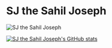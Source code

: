 
# SJ the Sahil Joseph

![SJ the Sahil Joseph](https://scontent.flhe2-4.fna.fbcdn.net/v/t39.30808-6/492419833_122232355214032551_1726773233170858221_n.png?stp=dst-png_s960x960&_nc_cat=102&ccb=1-7&_nc_sid=cc71e4&_nc_eui2=AeEeaxBWyV6Vy8IxNwuFSqU8J9dOuKaHEJ0n1064pocQnQj2sgAHgrulknFtl9zVs7h-fFgXd_MDpO8bzP5JLW5Q&_nc_ohc=EIgugMEixQIQ7kNvwGxwMZ2&_nc_oc=AdlzATpsMuB-AdAYG3ClAVcxlsgSHt6DzWrnBEdj3Vm8cZrGNSyY4nmrheh0NYhrK-o&_nc_zt=23&_nc_ht=scontent.flhe2-4.fna&_nc_gid=pnBFmOkfzCV2QzYofJZmFw&oh=00_AfHTysgGn6VAKvdRn3ybCe9zC-In7gYmUeGioaKaKfjjxA&oe=68106BBF)

[![SJ the Sahil Joseph's GitHub stats](https://github-readme-stats.vercel.app/api?username=sjTheSahilJoseph)](https://github.com/anuraghazra/github-readme-stats)
